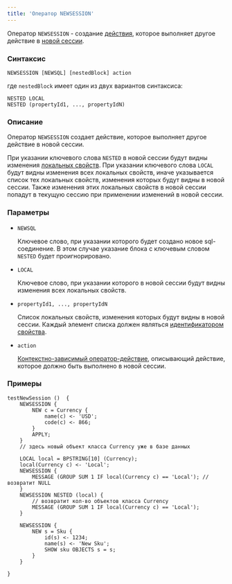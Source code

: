 ```yaml
---
title: 'Оператор NEWSESSION'
---
```


Оператор `NEWSESSION` - создание [действия](Actions.md), которое выполняет другое действие в [новой сессии](New_session_NEWSESSION_NESTEDSESSION.md).

### Синтаксис

    NEWSESSION [NEWSQL] [nestedBlock] action 

где `nestedBlock` имеет один из двух вариантов синтаксиса:

    NESTED LOCAL
    NESTED (propertyId1, ..., propertyIdN)

### Описание

Оператор `NEWSESSION` создает действие, которое выполняет другое действие в новой сессии.

При указании ключевого слова `NESTED` в новой сессии будут видны изменения [локальных свойств](Data_properties_DATA.md#local). При указании ключевого слова `LOCAL` будут видны изменения всех локальных свойств, иначе указывается список тех локальных свойств, изменения которых будут видны в новой сессии. Также изменения этих локальных свойств в новой сессии попадут в текущую сессию при применении изменений в новой сессии.

### Параметры

- `NEWSQL`

    Ключевое слово, при указании которого будет создано новое sql-соединение. В этом случае указание блока с ключевым словом `NESTED` будет проигнорировано.

- `LOCAL`

    Ключевое слово, при указании которого в новой сессии будут видны изменения всех локальных свойств.

- `propertyId1, ..., propertyIdN`

    Список локальных свойств, изменения которых будут видны в новой сессии. Каждый элемент списка должен являться [идентификатором свойства](IDs.md#propertyid).

- `action`

    [Контекстно-зависимый оператор-действие](Action_operators.md#contextdependent), описывающий действие, которое должно быть выполнено в новой сессии.

### Примеры

```lsf
testNewSession ()  {
    NEWSESSION {
        NEW c = Currency {
            name(c) <- 'USD';
            code(c) <- 866;
        }
        APPLY;
    }
    // здесь новый объект класса Currency уже в базе данных

    LOCAL local = BPSTRING[10] (Currency);
    local(Currency c) <- 'Local';
    NEWSESSION {
        MESSAGE (GROUP SUM 1 IF local(Currency c) == 'Local'); // возвратит NULL
    }
    NEWSESSION NESTED (local) {
        // возвратит кол-во объектов класса Currency
        MESSAGE (GROUP SUM 1 IF local(Currency c) == 'Local'); 
    }

    NEWSESSION {
        NEW s = Sku {
            id(s) <- 1234;
            name(s) <- 'New Sku';
            SHOW sku OBJECTS s = s;
        }
    }

}
```
